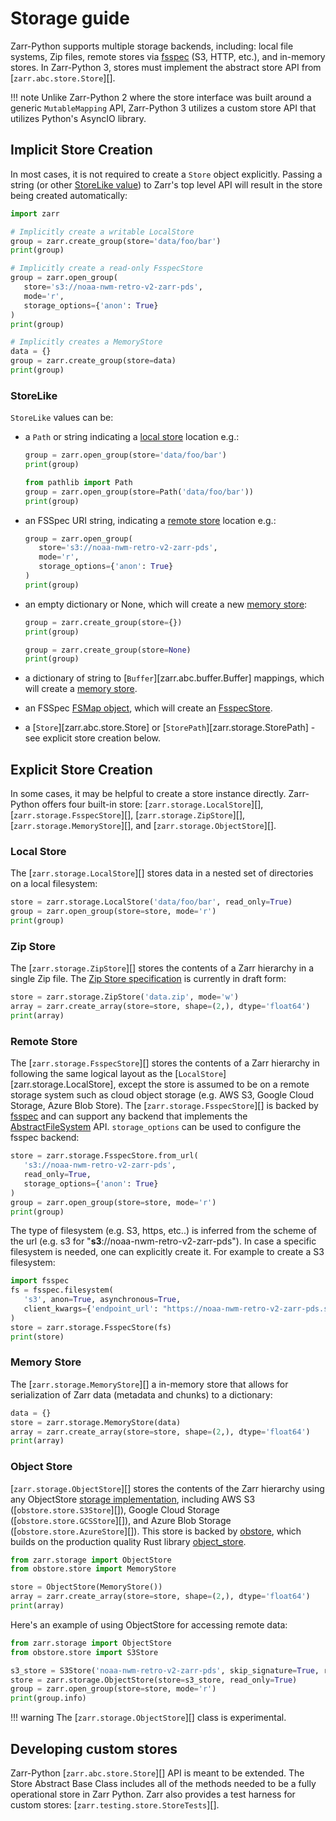 # Storage guide

Zarr-Python supports multiple storage backends, including: local file systems,
Zip files, remote stores via [fsspec](https://filesystem-spec.readthedocs.io) (S3, HTTP, etc.), and in-memory stores. In
Zarr-Python 3, stores must implement the abstract store API from
[`zarr.abc.store.Store`][].

!!! note
    Unlike Zarr-Python 2 where the store interface was built around a generic `MutableMapping`
    API, Zarr-Python 3 utilizes a custom store API that utilizes Python's AsyncIO library.

## Implicit Store Creation

In most cases, it is not required to create a `Store` object explicitly. Passing a string
(or other [StoreLike value](#storelike)) to Zarr's top level API will result in the store
being created automatically:

```python exec="true" session="storage" source="above" result="ansi"
import zarr

# Implicitly create a writable LocalStore
group = zarr.create_group(store='data/foo/bar')
print(group)
```

```python exec="true" session="storage" source="above" result="ansi"
# Implicitly create a read-only FsspecStore
group = zarr.open_group(
   store='s3://noaa-nwm-retro-v2-zarr-pds',
   mode='r',
   storage_options={'anon': True}
)
print(group)
```

```python exec="true" session="storage" source="above" result="ansi"
# Implicitly creates a MemoryStore
data = {}
group = zarr.create_group(store=data)
print(group)
```

### StoreLike

`StoreLike` values can be:

- a `Path` or string indicating a [local store](#local-store) location e.g.:
   ```python exec="true" session="storage" source="above" result="ansi"
   group = zarr.open_group(store='data/foo/bar')
   print(group)
   ```
   ```python exec="true" session="storage" source="above" result="ansi"
   from pathlib import Path
   group = zarr.open_group(store=Path('data/foo/bar'))
   print(group)
   ```

- an FSSpec URI string, indicating a [remote store](#remote-store) location e.g.:
   ```python exec="true" session="storage" source="above" result="ansi"
   group = zarr.open_group(
      store='s3://noaa-nwm-retro-v2-zarr-pds',
      mode='r',
      storage_options={'anon': True}
   )
   print(group)
   ```

- an empty dictionary or None, which will create a new [memory store](#memory-store):
   ```python exec="true" session="storage" source="above" result="ansi"
   group = zarr.create_group(store={})
   print(group)
   ```
   ```python exec="true" session="storage" source="above" result="ansi"
   group = zarr.create_group(store=None)
   print(group)
   ```

- a dictionary of string to [`Buffer`][zarr.abc.buffer.Buffer] mappings, which
  will create a [memory store](#memory-store).

- an FSSpec [FSMap object](https://filesystem-spec.readthedocs.io/en/latest/api.html#fsspec.FSMap),
  which will create an [FsspecStore](#remote-store).

- a [`Store`][zarr.abc.store.Store] or [`StorePath`][zarr.storage.StorePath] -
  see explicit store creation below.

## Explicit Store Creation

In some cases, it may be helpful to create a store instance directly. Zarr-Python offers four
built-in store: [`zarr.storage.LocalStore`][], [`zarr.storage.FsspecStore`][],
[`zarr.storage.ZipStore`][], [`zarr.storage.MemoryStore`][], and [`zarr.storage.ObjectStore`][].

### Local Store

The [`zarr.storage.LocalStore`][] stores data in a nested set of directories on a local
filesystem:

```python exec="true" session="storage" source="above" result="ansi"
store = zarr.storage.LocalStore('data/foo/bar', read_only=True)
group = zarr.open_group(store=store, mode='r')
print(group)
```

### Zip Store

The [`zarr.storage.ZipStore`][] stores the contents of a Zarr hierarchy in a single
Zip file. The [Zip Store specification](https://github.com/zarr-developers/zarr-specs/pull/311) is currently in draft form:

```python exec="true" session="storage" source="above" result="ansi"
store = zarr.storage.ZipStore('data.zip', mode='w')
array = zarr.create_array(store=store, shape=(2,), dtype='float64')
print(array)
```

### Remote Store

The [`zarr.storage.FsspecStore`][] stores the contents of a Zarr hierarchy in following the same
logical layout as the [`LocalStore`][zarr.storage.LocalStore], except the store is assumed to be on a remote storage system
such as cloud object storage (e.g. AWS S3, Google Cloud Storage, Azure Blob Store). The
[`zarr.storage.FsspecStore`][] is backed by [fsspec](https://filesystem-spec.readthedocs.io) and can support any backend
that implements the [AbstractFileSystem](https://filesystem-spec.readthedocs.io/en/stable/api.html#fsspec.spec.AbstractFileSystem)
API. `storage_options` can be used to configure the fsspec backend:

```python exec="true" session="storage" source="above" result="ansi"
store = zarr.storage.FsspecStore.from_url(
   's3://noaa-nwm-retro-v2-zarr-pds',
   read_only=True,
   storage_options={'anon': True}
)
group = zarr.open_group(store=store, mode='r')
print(group)
```

The type of filesystem (e.g. S3, https, etc..) is inferred from the scheme of the url (e.g. s3 for "**s3**://noaa-nwm-retro-v2-zarr-pds").
In case a specific filesystem is needed, one can explicitly create it. For example to create a S3 filesystem:

```python exec="true" session="storage" source="above" result="ansi"
import fsspec
fs = fsspec.filesystem(
   's3', anon=True, asynchronous=True,
   client_kwargs={'endpoint_url': "https://noaa-nwm-retro-v2-zarr-pds.s3.amazonaws.com"}
)
store = zarr.storage.FsspecStore(fs)
print(store)
```


### Memory Store

The [`zarr.storage.MemoryStore`][] a in-memory store that allows for serialization of
Zarr data (metadata and chunks) to a dictionary:

```python exec="true" session="storage" source="above" result="ansi"
data = {}
store = zarr.storage.MemoryStore(data)
array = zarr.create_array(store=store, shape=(2,), dtype='float64')
print(array)
```

### Object Store

[`zarr.storage.ObjectStore`][] stores the contents of the Zarr hierarchy using any ObjectStore
[storage implementation](https://developmentseed.org/obstore/latest/api/store/), including AWS S3 ([`obstore.store.S3Store`][]), Google Cloud Storage ([`obstore.store.GCSStore`][]), and Azure Blob Storage ([`obstore.store.AzureStore`][]). This store is backed by [obstore](https://developmentseed.org/obstore/latest/), which
builds on the production quality Rust library [object_store](https://docs.rs/object_store/latest/object_store/).

```python exec="true" session="storage" source="above" result="ansi"
from zarr.storage import ObjectStore
from obstore.store import MemoryStore

store = ObjectStore(MemoryStore())
array = zarr.create_array(store=store, shape=(2,), dtype='float64')
print(array)
```

Here's an example of using ObjectStore for accessing remote data:

```python exec="true" session="storage" source="above" result="ansi"
from zarr.storage import ObjectStore
from obstore.store import S3Store

s3_store = S3Store('noaa-nwm-retro-v2-zarr-pds', skip_signature=True, region="us-west-2")
store = zarr.storage.ObjectStore(store=s3_store, read_only=True)
group = zarr.open_group(store=store, mode='r')
print(group.info)
```

!!! warning
    The [`zarr.storage.ObjectStore`][] class is experimental.

## Developing custom stores

Zarr-Python [`zarr.abc.store.Store`][] API is meant to be extended. The Store Abstract Base
Class includes all of the methods needed to be a fully operational store in Zarr Python.
Zarr also provides a test harness for custom stores: [`zarr.testing.store.StoreTests`][].
